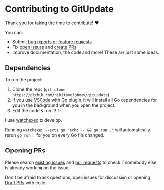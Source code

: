 # Contributing to GitUpdate

Thank you for taking the time to contribute! ♥️

You can:

- Submit [bug reports or feature requests](../../issues/new/choose)
- Fix [open issues](../../issues) and [create PRs](https://help.github.com/en/github/collaborating-with-issues-and-pull-requests/creating-a-pull-request)
- Improve documentation, the code and more! These are just some ideas.

## Dependencies

To run the project:

1. Clone the repo (`git clone https://github.com/nikitavoloboev/gitupdate`)
2. If you use [VSCode](https://code.visualstudio.com) with [Go](https://github.com/microsoft/vscode-go) plugin, it will install all Go dependencies for you in the background when you open the project.
3. Edit the code & run it! ✨

I use [watchexec](https://github.com/watchexec/watchexec) to develop.

Running `watchexec --exts go "echo -- && go run ."` will automatically rerun `go run .` for you on every Go file changed.

## Opening PRs

Please search [existing issues](../../issues/) and [pull requests](../../pulls/) to check if somebody else is already working on the issue.

Don't be afraid to ask questions, open issues for discussion or opening [Draft PRs](https://github.blog/2019-02-14-introducing-draft-pull-requests/) with code.
